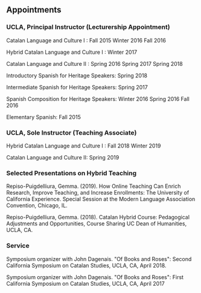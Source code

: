
## Appointments

### UCLA, Principal Instructor (Lecturership Appointment)

Catalan Language and Culture I : Fall 2015 Winter 2016 Fall 2016

Hybrid Catalan Language and Culture I  : Winter 2017 

Catalan Language and Culture II : Spring 2016 Spring 2017 Spring 2018

Introductory Spanish for Heritage Speakers: Spring 2018 

 Intermediate Spanish for Heritage Speakers:  Spring 2017 
 
 Spanish Composition for Heritage Speakers: Winter 2016  Spring 2016 Fall 2016 
 
 Elementary Spanish: Fall 2015 

### UCLA, Sole Instructor (Teaching Associate)
Hybrid Catalan Language and Culture I : Fall 2018  Winter 2019

Catalan Language and Culture II: Spring 2019

### Selected Presentations on Hybrid Teaching

Repiso-Puigdelliura, Gemma. (2019). How Online Teaching Can Enrich Research, Improve Teaching, and Increase Enrollments: The University of California Experience. Special Session at the Modern Language Association Convention, Chicago, IL. 

Repiso-Puigdelliura, Gemma. (2018). Catalan Hybrid Course: Pedagogical Adjustments and Opportunities, Course Sharing UC Dean of Humanities, UCLA, CA.

### Service

Symposium organizer with John Dagenais. "Of Books and Roses": Second California Symposium on Catalan Studies, UCLA, CA, April 2018.

Symposium organizer with John Dagenais. "Of Books and Roses": First California Symposium on Catalan Studies, UCLA, CA, April 2017
  
